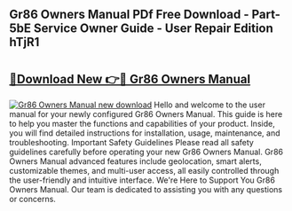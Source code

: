 ## Gr86 Owners Manual PDf Free Download - Part-5bE Service Owner Guide - User Repair Edition hTjR1

# <h2><a href="http://cf16613.oget.top/?id=Gr86+Owners+Manual">🔗Download New 👉🔴 Gr86 Owners Manual</a></h2>

[![Gr86 Owners Manual new download](https://i.imgur.com/5g1atiW.png)](http://cf16613.oget.top/?id=Gr86+Owners+Manual)
Hello and welcome to the user manual for your newly configured Gr86 Owners Manual. This guide is here to help you master the functions and capabilities of your product. Inside, you will find detailed instructions for installation, usage, maintenance, and troubleshooting. Important Safety Guidelines Please read all safety guidelines carefully before operating your new Gr86 Owners Manual. Gr86 Owners Manual advanced features include geolocation, smart alerts, customizable themes, and multi-user access, all easily controlled through the user-friendly and intuitive interface. We're Here to Support You Gr86 Owners Manual. Our team is dedicated to assisting you with any questions or concerns.
